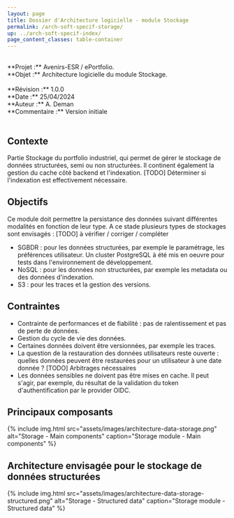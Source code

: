 ```yaml
---
layout: page
title: Dossier d'Architecture logicielle - module Stockage
permalink: /arch-soft-specif-storage/
up: ../arch-soft-specif-index/
page_content_classes: table-container
---
```


<br/>
**Projet :** Avenirs-ESR / ePortfolio. <br/>
**Objet :** Architecture logicielle du module Stockage.<br/>
<br/>
**Révision :** 1.0.0<br/>
**Date :** 25/04/2024<br/>
**Auteur :** A. Deman<br/>
**Commentaire :** Version initiale<br/>
<br/>

## Contexte 
 
Partie Stockage du portfolio industriel, qui permet de gérer le stockage de données structurées, semi ou non structurées. Il continent également la gestion du cache côté backend et l'indexation. [TODO] Déterminer si l'indexation est effectivement nécessaire.

## Objectifs
Ce module doit permettre la persistance des données suivant différentes modalités en fonction de leur type. 
A ce stade plusieurs types de stockages sont envisagés :
[TODO] à vérifier / corriger / compléter
- SGBDR : pour les données structurées, par exemple le paramétrage, les préférences utilisateur. Un cluster PostgreSQL à été mis en oeuvre pour tests dans l'environnement de développement.
- NoSQL : pour les données non structurées, par exemple les metadata ou des données d'indexation.
- S3 : pour les traces et la gestion des versions.

## Contraintes
* Contrainte de performances et de fiabilité : pas de ralentissement et pas de perte de données. 
* Gestion du cycle de vie des données.
* Certaines données doivent être versionnées, par exemple les traces.
* La question de la restauration des données utilisateurs reste ouverte : quelles données peuvent être restaurées pour un utilisateur à une date donnée ? [TODO] Arbitrages nécessaires
* Les données sensibles ne doivent pas être mises en cache. Il peut s'agir, par exemple, du résultat de la validation du token d'authentification par le provider OIDC.

## Principaux composants
{% include img.html
        src="assets/images/architecture-data-storage.png"
        alt="Storage - Main components"
        caption="Storage module - Main components"
%}

## Architecture envisagée pour le stockage de données structurées

{% include img.html
        src="assets/images/architecture-data-storage-structured.png"
        alt="Storage - Structured data"
        caption="Storage module - Structured data"
%}

